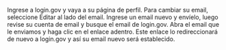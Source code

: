 Ingrese a login.gov y vaya a su página de perfil. Para cambiar su email, seleccione Editar al lado del email. Ingrese un email nuevo y envíelo, luego revise su cuenta de email y busque el email de login.gov. Abra el email que le enviamos y haga clic en el enlace adentro. Este enlace lo redireccionará de nuevo a login.gov y así su email nuevo será establecido.
